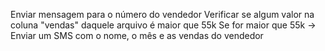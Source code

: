 Enviar mensagem para o número do vendedor
Verificar se algum valor na coluna "vendas" daquele arquivo é maior que 55k
Se for maior que 55k -> Enviar um SMS com o nome, o mês e as vendas do vendedor
